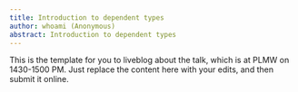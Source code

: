 ```yaml
---
title: Introduction to dependent types
author: whoami (Anonymous)
abstract: Introduction to dependent types
---
```


This is the template for you to liveblog about the talk,
which is at PLMW on 1430-1500 PM.  Just replace the content here
with your edits, and then submit it online.
